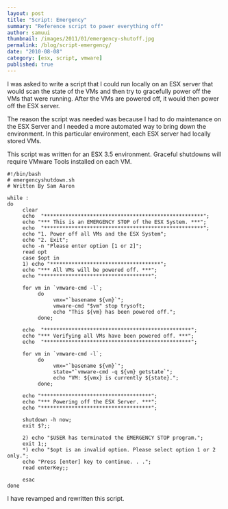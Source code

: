 ```yaml
---
layout: post
title: "Script: Emergency"
summary: "Reference script to power everything off"
author: samuui
thumbnail: /images/2011/01/emergency-shutoff.jpg
permalink: /blog/script-emergency/
date: "2010-08-08"
category: [esx, script, vmware]
published: true
---
```


I was asked to write a script that I could run locally on an ESX server that would scan the state of the VMs and then try to gracefully power off the VMs that were running. After the VMs are powered off, it would then power off the ESX server.

The reason the script was needed was because I had to do maintenance on the ESX Server and I needed a more automated way to bring down the environment. In this particular environment, each ESX server had locally stored VMs.

This script was written for an ESX 3.5 environment. Graceful shutdowns will require VMware Tools installed on each VM.

```
#!/bin/bash
# emergencyshutdown.sh
# Written By Sam Aaron 

while :
do
     clear
     echo  "****************************************************";
     echo "*** This is an EMERGENCY STOP of the ESX System. ***";
     echo  "****************************************************";
     echo "1. Power off all VMs and the ESX System";
     echo "2. Exit";
     echo -n "Please enter option [1 or 2]";
     read opt
     case $opt in
     1) echo "************************************";
     echo "*** All VMs will be powered off. ***";
     echo "************************************";

     for vm in `vmware-cmd -l`;
          do
               vmx="`basename ${vm}`";
               vmware-cmd "$vm" stop trysoft;
               echo "This ${vm} has been powered off.";
          done;

     echo  "************************************************";
     echo "*** Verifying all VMs have been powered off. ***";
     echo  "************************************************";

     for vm in `vmware-cmd -l`;
          do
               vmx="`basename ${vm}`";
               state="`vmware-cmd -q ${vm} getstate`";
               echo "VM: ${vmx} is currently ${state}.";
          done;

     echo "************************************";
     echo "*** Powering off the ESX Server. ***";
     echo "************************************";

     shutdown -h now;
     exit $?;;

     2) echo "$USER has terminated the EMERGENCY STOP program.";
     exit 1;;
     *) echo "$opt is an invalid option. Please select option 1 or 2 only.";
     echo "Press [enter] key to continue. . .";
     read enterKey;;

     esac
done

```

I have revamped and rewritten this script.
